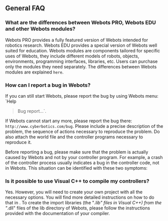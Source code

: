 ## General FAQ

### What are the differences between Webots PRO, Webots EDU and other Webots modules?

Webots PRO provides a fully featured version of Webots intended for robotics
research. Webots EDU provides a special version of Webots well suited for
education. Webots modules are components tailored for specific uses of Webots,
they include different models of robots, objects, environments, programming
interfaces, libraries, etc. Users can purchase only the modules they need
separately. The differences between Webots modules are explained `here`.

### How can I report a bug in Webots?

If you can still start Webots, please report the bug by using Webots menu: `Help
> Bug report...`.

If Webots cannot start any more, please report the bug there:
`http://www.cyberbotics.com/bug`. Please include a precise description of the
problem, the sequence of actions necessary to reproduce the problem. Do also
attach the world file and the controller programs necessary to reproduce it.

Before reporting a bug, please make sure that the problem is actually caused by
Webots and not by your controller program. For example, a crash of the
controller process usually indicates a bug in the controller code, not in
Webots. This situation can be identified with these two symptoms:

### Is it possible to use Visual C++ to compile my controllers?

Yes. However, you will need to create your own project with all the necessary
options. You will find more detailed instructions on how to do that in . To
create the import libraries (the "*.lib" files in Visual C++) from the "*.dll"
files of the lib directory of Webots, please follow the instructions provided
with the documentation of your compiler.

